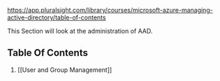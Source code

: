 https://app.pluralsight.com/library/courses/microsoft-azure-managing-active-directory/table-of-contents

This Section will look at the administration of AAD.

## Table Of Contents
1.  [[User and Group Management]]
